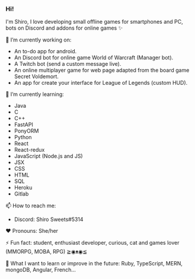 ### Hi!
I'm Shiro, I love developing small offline games for smartphones and PC, bots on Discord and addons for online games ✨

:hibiscus: I’m currently working on:
- An to-do app for android.
- An Discord bot for online game World of Warcraft (Manager bot).
- A Twitch bot (send a custom message live).
- An online multiplayer game for web page adapted from the board game Secret Voldemort.
- An app for create your interface for League of Legends (custom HUD).

🌱 I’m currently learning:
- Java
- C
- C++
- FastAPI
- PonyORM
- Python
- React
- React-redux
- JavaScript (Node.js and JS)
- JSX
- CSS
- HTML
- SQL
- Heroku
- Gitlab

📫 How to reach me:
- Discord: Shiro Sweets#5314

♥ Pronouns: She/her

⚡ Fun fact: student, enthusiast developer, curious, cat and games lover (MMORPG, MOBA, RPG) ≧◉ᴥ◉≦

🌈 What I want to learn or improve in the future: Ruby, TypeScript, MERN, mongoDB, Angular, French...

<!--
**shirosweets/shirosweets** is a ✨ _special_ ✨ repository because its `README.md` (this file) appears on your GitHub profile.

Here are some ideas to get you started:

- 🔭 I’m currently working on ...
- 🌱 I’m currently learning ...
- 👯 I’m looking to collaborate on ...
- 🤔 I’m looking for help with ...
- 💬 Ask me about ...
- 📫 How to reach me: ...
- 😄 Pronouns: ...
- ⚡ Fun fact: ...
-->

